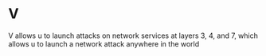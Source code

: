 # V
V allows u to launch attacks on network services at layers 3, 4, and 7, which allows u to launch a network attack anywhere in the world
